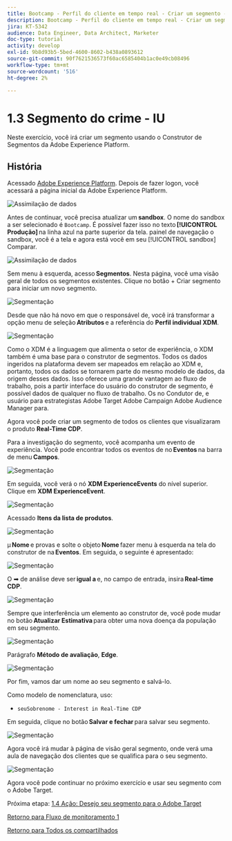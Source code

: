 ```yaml
---
title: Bootcamp - Perfil do cliente em tempo real - Criar um segmento - Interface do usuário - Brasil
description: Bootcamp - Perfil do cliente em tempo real - Criar um segmento - Interface do usuário - Brasil
jira: KT-5342
audience: Data Engineer, Data Architect, Marketer
doc-type: tutorial
activity: develop
exl-id: 9b8d93b5-5bed-4600-8602-b438a0893612
source-git-commit: 90f7621536573f60ac6585404b1ac0e49cb08496
workflow-type: tm+mt
source-wordcount: '516'
ht-degree: 2%

---
```


# 1.3 Segmento do crime - IU

Neste exercício, você irá criar um segmento usando o Construtor de Segmentos da Adobe Experience Platform.

## História

Acessado [Adobe Experience Platform](https://experience.adobe.com/platform). Depois de fazer logon, você acessará a página inicial da Adobe Experience Platform.

![Assimilação de dados](./images/home.png)

Antes de continuar, você precisa atualizar um **sandbox**. O nome do sandbox a ser selecionado é ``Bootcamp``. É possível fazer isso no texto **[!UICONTROL Produção]** na linha azul na parte superior da tela. painel de navegação o sandbox, você é a tela e agora está você em seu [!UICONTROL sandbox] Comparar.

![Assimilação de dados](./images/sb1.png)

Sem menu à esquerda, acesso **Segmentos**. Nesta página, você uma visão geral de todos os segmentos existentes. Clique no botão + Criar segmento para iniciar um novo segmento.

![Segmentação](./images/menuseg.png)

Desde que não há novo em que o responsável de, você irá transformar a opção menu de seleção **Atributos** e a referência do **Perfil individual XDM**.

![Segmentação](./images/segmentationui.png)

Como o XDM é a linguagem que alimenta o setor de experiência, o XDM também é uma base para o construtor de segmentos. Todos os dados ingeridos na plataforma devem ser mapeados em relação ao XDM e, portanto, todos os dados se tornarem parte do mesmo modelo de dados, da origem desses dados. Isso oferece uma grande vantagem ao fluxo de trabalho, pois a partir interface do usuário do construtor de segmento, é possível dados de qualquer no fluxo de trabalho. Os no Condutor de, e usuário para estrategistas Adobe Target Adobe Campaign Adobe Audience Manager para.

Agora você pode criar um segmento de todos os clientes que visualizaram o produto **Real-Time CDP**.

Para a investigação do segmento, você acompanha um evento de experiência. Você pode encontrar todos os eventos de no **Eventos** na barra de menu **Campos**.

![Segmentação](./images/findee.png)

Em seguida, você verá o nó **XDM ExperienceEvents** do nível superior. Clique em **XDM ExperienceEvent**.

![Segmentação](./images/see.png)

Acessado **Itens da lista de produtos**.

![Segmentação](./images/plitems.png)

µ **Nome** e provas e solte o objeto **Nome** fazer menu à esquerda na tela do construtor de na **Eventos**. Em seguida, o seguinte é apresentado:

![Segmentação](./images/eewebpdtlname.png)

O ➡ de análise deve ser **igual a** e, no campo de entrada, insira **Real-time CDP**.

![Segmentação](./images/pv.png)

Sempre que interferência um elemento ao construtor de, você pode mudar no botão **Atualizar Estimativa** para obter uma nova doença da população em seu segmento.

![Segmentação](./images/refreshest.png)

Parágrafo **Método de avaliação**, **Edge**.

![Segmentação](./images/evedge.png)

Por fim, vamos dar um nome ao seu segmento e salvá-lo.

Como modelo de nomenclatura, uso:

- `seuSobrenome - Interest in Real-Time CDP`

Em seguida, clique no botão **Salvar e fechar** para salvar seu segmento.

![Segmentação](./images/segmentname.png)

Agora você irá mudar à página de visão geral segmento, onde verá uma aula de navegação dos clientes que se qualifica para o seu segmento.

![Segmentação](./images/savedsegment.png)

Agora você pode continuar no próximo exercício e usar seu segmento com o Adobe Target.

Próxima etapa: [1.4 Ação: Desejo seu segmento para o Adobe Target](./ex4.md)

[Retorno para Fluxo de monitoramento 1](./uc1.md)

[Retorno para Todos os compartilhados](../../overview.md)
